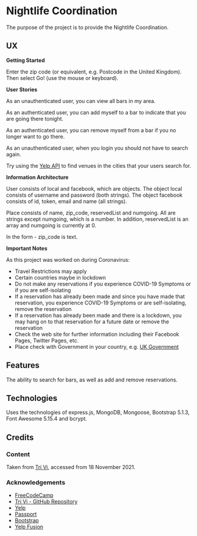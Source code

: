 # Nightlife Coordination

The purpose of the project is to provide the Nightlife Coordination.

## UX

**Getting Started**

Enter the zip code (or equivalent, e.g. Postcode in the United Kingdom).  Then select Go! (use the mouse or keyboard).

**User Stories**

As an unauthenticated user, you can view all bars in my area.

As an authenticated user, you can add myself to a bar to indicate that you are going there tonight.

As an authenticated user, you can remove myself from a bar if you no longer want to go there.

As an unauthenticated user, when you login you should not have to search again.

Try using the [Yelp API](https://www.yelp.com/developers/documentation/v3) to find venues in the cities that your users search for.

**Information Architecture**

User consists of local and facebook, which are objects.  The object local consists of username and password (both strings). The object facebook consists of id, token, email and name (all strings).

Place consists of name, zip_code, reservedList and numgoing.  All are strings except numgoing, which is a number.  In addition, reservedList is an array and numgoing is currently at 0.

In the form - zip_code is text.

**Important Notes**

As this project was worked on during Coronavirus:

- Travel Restrictions may apply
- Certain countries maybe in lockdown
- Do not make any reservations if you experience COVID-19 Symptoms or if you are self-isolating
- If a reservation has already been made and since you have made that reservation, you experience COVID-19 Symptoms or are self-isolating, remove the reservation
- If a reservation has already been made and there is a lockdown, you may hang on to that reservation for a future date or remove the reservation
- Check the web site for further information including their Facebook Pages, Twitter Pages, etc.
- Place check with Government in your country, e.g. [UK Government](https://www.gov.uk)

## Features

The ability to search for bars, as well as add and remove reservations.

## Technologies

Uses the technologies of express.js, MongoDB, Mongoose, Bootstrap 5.1.3, Font Awesome 5.15.4 and bcrypt.

## Credits

### Content

Taken from [Tri Vi](https://github.com/triminhvi), accessed from 18 November 2021.

### Acknowledgements

- [FreeCodeCamp](https://www.freecodecamp.org)
- [Tri Vi - GitHub Repository](https://github.com/triminhvi/Nightlife_Coordination_App)
- [Yelp](https://www.yelp.com)
- [Passport](https://www.passportjs.org)
- [Bootstrap](https://www.getbootstrap.com)
- [Yelp Fusion](https://www.github.com/Yelp/yelp-fusion)